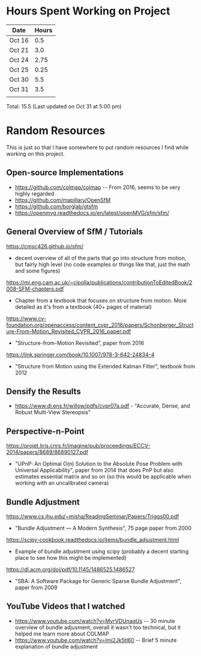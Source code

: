 # Hours Spent Working on Project

| Date   | Hours |
| ------ | ----- |
| Oct 16 | 0.5   |
| Oct 21 | 3.0   |
| Oct 24 | 2.75  |
| Oct 25 | 0.25  |
| Oct 30 | 5.5   |
| Oct 31 | 3.5   | Updated on Oct 31 at 5:00 pm
|        |       |

Total: 15.5 (Last updated on Oct 31 at 5:00 pm)


# Random Resources

This is just so that I have somewhere to put random resources I find while working on this project. 


## Open-source Implementations

- https://github.com/colmap/colmap -- From 2016, seems to be very highly regarded
- https://github.com/mapillary/OpenSfM
- https://github.com/borglab/gtsfm
- https://openmvg.readthedocs.io/en/latest/openMVG/sfm/sfm/


## General Overview of SfM / Tutorials

https://cmsc426.github.io/sfm/

- decent overview of all of the parts that go into structure from motion, but fairly high level (no code examples or things like that, just the math and some figures)

https://mi.eng.cam.ac.uk/~cipolla/publications/contributionToEditedBook/2008-SFM-chapters.pdf

- Chapter from a textbook that focuses on structure from motion. More detailed as it's from a textbook (40+ pages of material)

https://www.cv-foundation.org/openaccess/content_cvpr_2016/papers/Schonberger_Structure-From-Motion_Revisited_CVPR_2016_paper.pdf

- "Structure-from-Motion Revisited", paper from 2016

https://link.springer.com/book/10.1007/978-3-642-24834-4

- "Structure from Motion using the Extended Kalman Filter", textbook from 2012


## Densify the Results

- https://www.di.ens.fr/willow/pdfs/cvpr07a.pdf - "Accurate, Dense, and Robust Multi-View Stereopsis"


## Perspective-n-Point

https://projet.liris.cnrs.fr/imagine/pub/proceedings/ECCV-2014/papers/8689/86890127.pdf

- "UPnP: An Optimal O(n) Solution to the Absolute Pose Problem with Universal Applicability", paper from 2014 that does PnP but also estimates essential matrix and so on (so this would be applicable when working with an uncalibrated camera)

## Bundle Adjustment

https://www.cs.jhu.edu/~misha/ReadingSeminar/Papers/Triggs00.pdf

- "Bundle Adjustment — A Modern Synthesis", 75 page paper from 2000

https://scipy-cookbook.readthedocs.io/items/bundle_adjustment.html

- Example of bundle adjustment using scipy (probably a decent starting place to see how this might be implemented)

https://dl.acm.org/doi/pdf/10.1145/1486525.1486527

- "SBA: A Software Package for Generic Sparse Bundle Adjustment", paper from 2009

## YouTube Videos that I watched

- https://www.youtube.com/watch?v=MyrVDUnaqUs -- 30 minute overview of bundle adjusment, overall it wasn't too technical, but it helped me learn more about COLMAP
- https://www.youtube.com/watch?v=lmj2Jk5tl60 -- Brief 5 minute explanation of bundle adjustment
